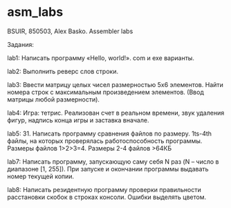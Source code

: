 # asm_labs

BSUIR, 850503, Alex Basko. Assembler labs

Задания:


lab1: Написать программу «Hello, world!». com и exe варианты.

lab2: Выполнить реверс слов строки.

lab3: Ввести матрицу целых чисел размерностью 5х6 элементов. Найти номера строк с максимальным произведением элементов. (Ввод матрицы любой размерности).

lab4: Игра: тетрис. Реализован счет в реальном времени, звук удаления фигур, надпись конца игры и заставка вначале.

lab5: 31. Написать программу сравнения файлов по размеру. 1ts-4th файлы, на которых проверялась работоспособность программы. Размеры файлов 1>2>3=4. Размеры 2-4 файлов >64КБ

lab7: Написать программу, запускающую саму себя N раз (N – число в диапазоне [1, 255]). При запуске и окончании программы выдавать номер текущей копии.

lab8: Написать резидентную программу проверки правильности расстановки скобок в строках консоли. Ошибки выделять цветом.

